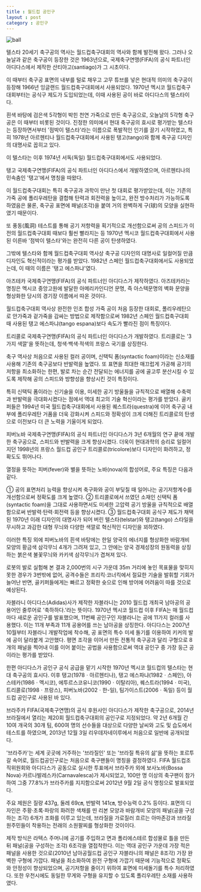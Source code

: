 ```yaml
---
title : 월드컵 공인구
layout : post
category : 공인구
---
```


![ball](http://cafeptthumb1.phinf.naver.net/20140619_68/tj377_1403142423207fe5we_JPEG/-1634447743.jpg?type=w740)


텔스타
20세기 축구공의 역사는 월드컵축구대회의 역사와 함께 발전해 왔다. 그러나 오늘날과 같은 축구공이 등장한 것은 1963년으로, 국제축구연맹(FIFA)의 공식 파트너인 아디다스에서 제작한 산티아고(santiago)가 그 시초이다.

이 때부터 축구공 표면의 내부를 털로 채우고 고무 튜브를 넣은 현대적 의미의 축구공이 등장해 1966년 잉글랜드 월드컵축구대회에서 사용되었다. 1970년 멕시코 월드컵축구대회부터는 공식구 제도가 도입되었는데, 이때 사용된 공이 바로 아디다스의 텔스타이다.

흰색 바탕에 검은색 5각형이 박힌 천연 가죽으로 만든 축구공으로, 오늘날의 5각형 축구공은 이 때부터 비롯된 것이다. 진정한 의미에서 현대 축구공의 효시로 평가받는 텔스타는 등장하면서부터 '점박이 텔스타'라는 이름으로 폭발적인 인기를 끌기 시작하였고, 특히 1978년 아르헨티나 월드컵축구대회에서 사용된 탱고(tango)와 함께 축구공 디자인의 대명사로 꼽히고 있다.

이 텔스타는 이후 1974년 서독(독일) 월드컵축구대회에서도 사용되었다. 

탱고
국제축구연맹(FIFA)의 공식 파트너인 아디다스에서 개발하였으며, 아르헨티나의 민속춤인 '탱고'에서 명칭을 따왔다.

이 월드컵축구대회는 특히 축구공과 과학이 만난 첫 대회로 평가받았는데, 이는 기존의 가죽 공에 폴리우레탄을 결합해 탄력과 회전력을 높이고, 완전 방수처리가 가능하도록 하였음은 물론, 축구공 표면에 패널(조각)을 붙여 거의 완벽하게 구(球)의 모양을 실현하였기 때문이다.

또 풍동(風洞) 테스트를 통해 공기 저항력을 획기적으로 개선함으로써 공의 스피드가 이전의 월드컵축구대회 때보다 훨씬 빨라지는 등 1970년 멕시코 월드컵축구대회에서 사용된 이른바 '점박이 텔스타'와는 완전히 다른 공이 탄생하였다.

그밖에 텔스타와 함께 월드컵축구대회 역사상 축구공 디자인의 대명사로 일컬어질 만큼 디자인도 혁신적이라는 평가를 받았다. 1982년 스페인 월드컵축구대회에서도 사용되었는데, 이 때의 이름은 '탱고 에스파냐'였다. 

아즈테카
국제축구연맹(FIFA)의 공식 파트너인 아디다스가 제작하였다. 아즈테카라는 명칭은 멕시코 중앙고원에 발달한 아메리카인디언 문명, 즉 아스텍문명의 벽화 문양을 형상화한 당시의 경기장 이름에서 따온 것이다.

월드컵축구대회 역사상 완전한 인조 합성 가죽 공이 처음 등장한 대회로, 폴리우레탄으로 안가죽과 겉가죽을 감싸는 방법으로 제작함으로써 1982년 스페인 월드컵축구대회 때 사용된 탱고 에스파냐(tango espana)보다 속도가 빨라진 점이 특징이다.  

트리콜로
국제축구연맹(FIFA)의 공식 파트너인 아디다스가 개발하였다. 트리콜로는 '3가지 색깔'을 뜻하는데, 청색·백색·적색의 프랑스 국기를 상징한다.

축구 역사상 처음으로 사용된 컬러 공이며, 신택틱 폼(syntactic foam)이라는 신소재를 사용해 기존의 축구공보다 반발력을 높였다. 또 표면을 최대한 매끄럽게 가공해 공기의 저항을 최소화하는 한편, 발로 차는 순간 전달되는 에너지를 공에 골고루 분산시킬 수 있도록 제작해 공의 스피드와 방향성을 향상시킨 것이 특징이다.

특히 신택틱 폼이라는 신기술을 이용, 미세한 공기 방울들을 규칙적으로 배열해 수축력과 반발력을 극대화시켰다는 점에서 역대 최고의 기술 혁신이라는 평가를 받았다. 골키퍼들은 1994년 미국 월드컵축구대회에서 사용된 퀘스트라(questra)에 이어 축구공 내부에 폴리우레탄 거품을 더욱 강화시켜 스피드와 정확성이 크게 더해진 트리콜로의 탄생으로 이전보다 더 큰 노력을 기울이게 되었다. 

피버노바
국제축구연맹(FIFA)의 공식 파트너인 아디다스가 3년 6개월의 연구 끝에 개발한 축구공으로, 스피드와 반발력을 크게 향상시켰다. 더욱이 현대과학의 승리로 일컬어지던 1998년의 프랑스 월드컵 공인구 트리콜로(tricolore)보다 디자인이 화려하고, 정확도도 뛰어나다.

열정을 뜻하는 피버(fever)와 별을 뜻하는 노바(nova)의 합성어로, 주요 특징은 다음과 같다.

① 공의 표면처리 능력을 향상시켜 축구화와 공이 부딪칠 때 일어나는 공기저항계수를 개선함으로써 정확도를 크게 높였다. ② 트리콜로에서 쓰였던 소재인 신택틱 폼(syntactic foam)을 그대로 사용하면서도 미세한 고압력 공기 방울을 규칙적으로 배열함으로써 반발력·탄력·회전력 등을 향상시켰다. ③ 월드컵축구대회 공식구 제도가 채택된 1970년 이래 디자인의 대명사가 되어 버린 텔스타(telstar)와 탱고(tango) 스타일을 무시하고 과감한 대형 무늬와 다양한 색깔로 혁신적인 디자인을 꾀하였다.

이러한 특징 외에 피버노바의 흰색 바탕에는 한일 양국의 에너지를 형상화한 바람개비 모양의 황금색 삼각무늬 4개가 그려져 있고, 그 안에는 양국 경제성장의 원동력을 상징하는 붉은색 불꽃무늬와 카키색 삼각무늬가 겹쳐져 있다.

로봇의 발로 실험해 본 결과 2,000번의 시구 가운데 35m 거리에 놓인 목표물을 맞히지 못한 경우가 3번밖에 없어, 공격수들은 프리킥·코너킥에서 절묘한 기술을 발휘할 기회가 늘어난 반면, 골키퍼들에게는 빠르고 정확한 슛으로 인해 방어에 어려움이 따를 것으로 예상된다. 

자블라니
아디다스(Adidas)사가 제작한 자블라니는 2010 월드컵 개최국 남아공의 공용어인 줄루어로 '축하하다.'라는 뜻이다. 1970년 멕시코 월드컵 이후 FIFA는 매 월드컵마다 새로운 공인구를 발표했으며, 11번째 공인구인 자블라니는 공에 11가지 컬러를 사용했다. 이는 11개 부족과 11개 공용어를 쓰는 남아공을 상징한다. 아디다스는 2007년 10월부터 자블라니 개발작업에 착수해, 공 표면의 특수 미세 돌기를 이용하여 키커의 발에 공이 달라붙게 고안했다. 평면 조각을 이어서 만든 전통적 축구공과 달리 구형으로 8개의 패널을 찍어내 이를 이어 붙이는 공법을 사용함으로써 역대 공인구 중 가장 둥근 공이라는 평가를 받았다.

한편 아디다스가 공인구 공식 공급을 맡기 시작한 1970년 멕시코 월드컵의 텔스타는 현대 축구공의 효시다. 이후 탱고(1978ㆍ아르헨티나), 탱고 에스파냐(1982ㆍ스페인), 아스테카(1986ㆍ멕시코), 에투르스코유니코(1990ㆍ이탈리아), 퀘스트라(1994ㆍ미국), 트리콜로(1998ㆍ프랑스), 피버노바(2002ㆍ한-일), 팀가이스트(2006ㆍ독일) 등이 월드컵 공인구로 사용된 바 있다.

브라주카
FIFA(국제축구연맹)의 공식 후원사인 아디다스가 제작한 축구공으로, 2014년 브라질에서 열리는 제20회 월드컵축구대회의 공인구로 지정되었다. 약 2년 6개월 간 10여 개국의 30개 팀, 600여 명의 선수들을 대상으로 다양한 날씨와 고도 및 습도에서 테스트를 하였으며, 2013년 12월 3일 리우데자네이루에서 처음으로 일반에 공개되었다.

'브라주카'는 세계 곳곳에 거주하는 '브라질인' 또는 '브라질 특유의 삶'을 뜻하는 포르투갈 속어로, 월드컵공인구로는 처음으로 축구팬들이 명칭을 결정하였다. FIFA 월드컵조직위원회와 아디다스가 공동으로 실시한 투표에서 브라주카 외에 보사노바(Bossa Nova)·카르나발레스카(Carnavalesca)가 제시되었고, 100만 명 이상의 축구팬이 참가하여 그중 77.8%가 브라주카를 지지함으로써 2012년 9월 2일 공식 명칭으로 발표되었다.

주요 제원은 질량 437g, 둘레 69㎝, 반발력 141㎝, 방수능력 0.2% 등이다. 표면의 디자인은 주황·초록·파랑의 화려한 색채를 띤 리본 모양과 바람개비 모양의 패널(공을 구성하는 조각) 6개가 조화를 이루고 있는데, 브라질을 가로질러 흐르는 아마존강과 브라질 원주민들이 착용하는 전래의 소원팔찌를 형상화한 것이이다.

제작 방식은 라텍스 주머니에 공기를 주입하고 면과 폴리에스테르 합성물로 틀을 만든 뒤 패널(공을 구성하는 조각) 6조각을 열접착한다. 이는 역대 공인구 가운데 가장 적은 패널을 사용한 것으로(2010년 남아공월드컵 공인구 자블라니의 패널은 8조각) 가장 완벽한 구형에 가깝다. 패널을 최소화하여 완전 구형에 가깝기 때문에 기능적으로 정확도와 안정성이 향상되었으며, 공기저항을 줄이기 위하여 표면에 미세돌기를 특수 처리하였다. 또한 우천시에도 동일한 무게와 구형을 유지할 수 있도록 폴리우레탄 소재를 사용하였다.
